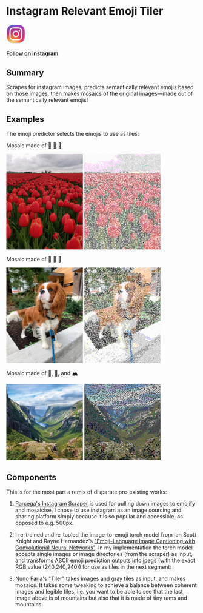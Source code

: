 # Instagram Relevant Emoji Tiler

[<img src="images/insta_icon.png" width="10%">](https://www.instagram.com/image_to_emoji_mosaic/)

__[Follow on instagram](https://www.instagram.com/image_to_emoji_mosaic/)__


## Summary
Scrapes for instagram images, predicts semantically relevant emojis based on those images, then makes mosaics of the original images—made out of the semantically relevant emojis!

## Examples
The emoji predictor selects the emojis to use as tiles:

Mosaic made of 🌸 🌸 🌸

<img src="images/dirkjanpiersma.jpg" width="40%"> <img src="images/flower_mosaic.png" width="40%">

Mosaic made of 🐶 🐶 🐶

<img src="images/rude.jpg" width="40%"> <img src="images/rude_mosaic.png" width="40%">

Mosaic made of 🐏, 🌄, and 🏔️

<img src="images/valley.jpg" width="40%"> <img src="images/valley_mosaic.png" width="40%">

## Components
This is for the most part a remix of disparate pre-existing works:

1. [Rarcega's Instagram Scraper](https://github.com/rarcega/instagram-scraper) is used for pulling down images to emojify and mosaicise. I chose to use instagram as an image sourcing and sharing platform simply because it is so popular and accessible, as opposed to e.g. 500px.

2. I re-trained and re-tooled the image-to-emoji torch model from Ian Scott Knight and Rayne Hernandez's ["Emoji-Language Image Captioning with Convolutional Neural Networks"](https://github.com/ianscottknight/Emoji-Language-Image-Captioning-with-Convolutional-Neural-Networks). In my implementation the torch model accepts single images or image directories (from the scraper) as input, and transforms ASCII emoji prediction outputs into jpegs (with the exact RGB value (240,240,240)) for use as tiles in the next segment:

3. [Nuno Faria's "Tiler"](https://github.com/nuno-faria/tiler) takes images and gray tiles as input, and makes mosaics. It takes some tweaking to achieve a balance between coherent images and legible tiles, i.e. you want to be able to see that the last image above is of mountains but also that it is made of tiny rams and mountains.